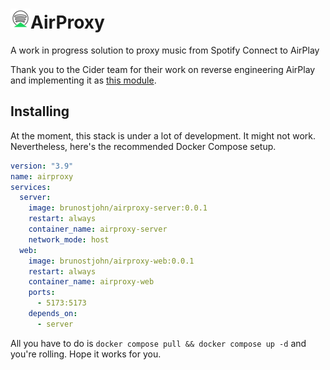 # ![App Logo](https://github.com/brunostjohn/AirProxy/raw/main/web/src/assets/icons/favicon-32x32.png)AirProxy

A work in progress solution to proxy music from Spotify Connect to AirPlay

Thank you to the Cider team for their work on reverse engineering AirPlay and implementing it as [this module](https://github.com/ciderapp/node_airtunes2).

## Installing

At the moment, this stack is under a lot of development. It might not work. Nevertheless, here's the recommended Docker Compose setup.

```yaml
version: "3.9"
name: airproxy
services:
  server:
    image: brunostjohn/airproxy-server:0.0.1
    restart: always
    container_name: airproxy-server
    network_mode: host
  web:
    image: brunostjohn/airproxy-web:0.0.1
    restart: always
    container_name: airproxy-web
    ports:
      - 5173:5173
    depends_on:
      - server
```

All you have to do is `docker compose pull && docker compose up -d` and you're rolling. Hope it works for you.
